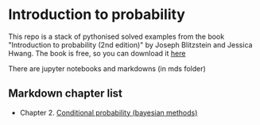 # Introduction to probability

This repo is a stack of pythonised solved examples from the book "Introduction to probability (2nd edition)" by Joseph Blitzstein and Jessica Hwang. The book is free, so you can download it [here](https://drive.google.com/file/d/1VmkAAGOYCTORq1wxSQqy255qLJjTNvBI/view)

There are jupyter notebooks and markdowns (in mds folder)

## Markdown chapter list

- Chapter 2. [Conditional probability (bayesian methods)](https://github.com/rubendelblanco/introduction_probability/blob/main/mds/bayesian.md)